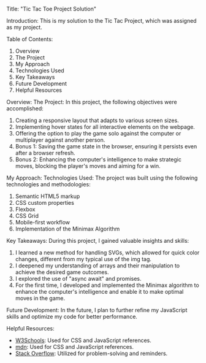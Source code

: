 Title: "Tic Tac Toe Project Solution"

Introduction:
This is my solution to the Tic Tac Project, which was assigned as my project.

Table of Contents:

1. Overview
2. The Project
3. My Approach
4. Technologies Used
5. Key Takeaways
6. Future Development
7. Helpful Resources

Overview:
The Project:
In this project, the following objectives were accomplished:

1. Creating a responsive layout that adapts to various screen sizes.
2. Implementing hover states for all interactive elements on the webpage.
3. Offering the option to play the game solo against the computer or multiplayer against another person.
4. Bonus 1: Saving the game state in the browser, ensuring it persists even after a browser refresh.
5. Bonus 2: Enhancing the computer's intelligence to make strategic moves, blocking the player's moves and aiming for a win.

My Approach:
Technologies Used:
The project was built using the following technologies and methodologies:

1. Semantic HTML5 markup
2. CSS custom properties
3. Flexbox
4. CSS Grid
5. Mobile-first workflow
6. Implementation of the Minimax Algorithm

Key Takeaways:
During this project, I gained valuable insights and skills:

1. I learned a new method for handling SVGs, which allowed for quick color changes, different from my typical use of the img tag.
2. I deepened my understanding of arrays and their manipulation to achieve the desired game outcomes.
3. I explored the use of "async await" and promises.
4. For the first time, I developed and implemented the Minimax algorithm to enhance the computer's intelligence and enable it to make optimal moves in the game.

Future Development:
In the future, I plan to further refine my JavaScript skills and optimize my code for better performance.

Helpful Resources:

- [W3Schools](https://www.w3schools.com): Used for CSS and JavaScript references.
- [mdn](https://developer.mozilla.org/en-US/): Used for CSS and JavaScript references.
- [Stack Overflow](https://stackoverflow.com/): Utilized for problem-solving and reminders.

